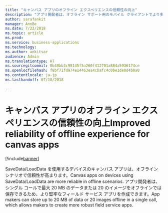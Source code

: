 ```yaml
---
title: "キャンバス アプリのオフライン エクスペリエンスの信頼性の向上"
description: "アプリ開発者は、オフライン サポート用のモバイル クライアントでより多くのデータを保存できます"
author: sarafankit
manager: AnnBe
ms.date: 7/22/2018
ms.topic: article
ms.prod: 
ms.service: business-applications
ms.technology: 
ms.author: ankitsar
audience: Admin
ms.translationtype: HT
ms.sourcegitcommit: 0b40bb3c98145f5a260f412701a884a5936174ce
ms.openlocfilehash: f8bf71fd974e14463ea4cbafc4c0be1de0d4b0a0
ms.contentlocale: ja-jp
ms.lasthandoff: 07/18/2018

---
```

# <a name="improved-reliability-of-offline-experience-for-canvas-apps"></a><span data-ttu-id="025a6-103">キャンバス アプリのオフライン エクスペリエンスの信頼性の向上</span><span class="sxs-lookup"><span data-stu-id="025a6-103">Improved reliability of offline experience for canvas apps</span></span>


[!include[banner](../../includes/banner.md)]

<span data-ttu-id="025a6-104">SaveData/LoadData を使用するデバイスのキャンバス アプリは、オフライン シナリオで信頼性が高まります。</span><span class="sxs-lookup"><span data-stu-id="025a6-104">Canvas apps on devices using SaveData/LoadData are more reliable in offline scenarios.</span></span> <span data-ttu-id="025a6-105">アプリ開発者は、シングル コールで最大 20 MB のデータまたは 20 のイメージをオフラインでは保存できるため、より堅牢なフィールド サービス アプリを作成できます。</span><span class="sxs-lookup"><span data-stu-id="025a6-105">App makers can store up to 20 MB of data or 20 images offline in a single call, which allows makers to create more robust field service apps.</span></span>

